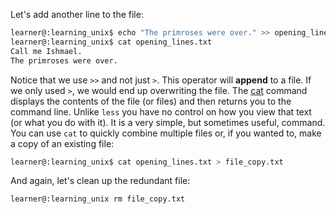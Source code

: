 
Let's add another line to the file:

```bash
learner@:learning_unix$ echo "The primroses were over." >> opening_lines.txt
learner@:learning_unix$ cat opening_lines.txt
Call me Ishmael.
The primroses were over.
```

Notice that we use `>>` and not just `>`. This operator will **append** to a file. If we only used `>`, we would end up overwriting the file. The [cat][cat command] command displays the contents of the file (or files) and then returns you to the command line. Unlike `less` you have no control on how you view that text (or what you do with it). It is a very simple, but sometimes useful, command. You can use `cat` to quickly combine multiple files or, if you wanted to, make a copy of an existing file:

```bash
learner@:learning_unix$ cat opening_lines.txt > file_copy.txt
```

And again, let's clean up the redundant file:

```bash
learner@:learning_unix rm file_copy.txt
```

[cat command]: http://en.wikipedia.org/wiki/Cat_(Unix)
